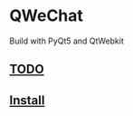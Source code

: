 # QWeChat

Build with PyQt5 and QtWebkit

## [TODO](https://github.com/zhsj/qwechat/wiki/TODO)
## [Install](https://github.com/zhsj/qwechat/wiki/Install)
